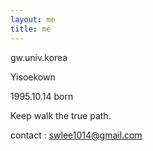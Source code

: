 ```yaml
---
layout: me
title: me
---
```

gw.univ.korea

Yisoekown

1995.10.14 born

Keep walk the true path.

contact : swlee1014@gmail.com

